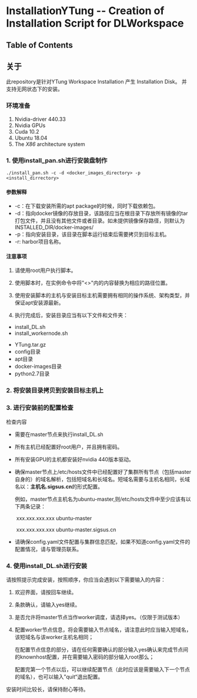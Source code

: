 # InstallationYTung -- Creation of Installation Script for DLWorkspace
## Table of Contents

## 关于

此repository是针对YTung Workspace Installation 产生 Installation Disk。 并支持无网状态下的安装。

### 环境准备

1. Nvidia-driver 440.33
2. Nvidia GPUs
3. Cuda 10.2
4. Ubuntu 18.04
5. The *X86* architecture system

### 1. 使用install_pan.sh进行安装盘制作

```shel
./install_pan.sh -c -d <docker_images_directory> -p <install_dirrectory>
```

#### 参数解释

* -c：在下载安装所需的apt package的时候，同时下载依赖包。
* -d：指向docker镜像的存放目录，该路径应当在根目录下存放所有镜像的tar打包文件，并且没有其他文件或者目录。如未提供镜像保存路径，则默认为INSTALLED_DIR/docker-images/
* -p：指向安装目录，该目录在脚本运行结束后需要拷贝到目标主机。
* -r: harbor项目名称。

#### 注意事项

1. 请使用root用户执行脚本。
2. 使用脚本时，在实例命令中将"<>"内的内容替换为相应的路径位置。

2. 使用安装脚本的主机与安装目标主机需要拥有相同的操作系统、架构类型，并保证apt安装源最新。

3. 执行完成后，安装目录应当有以下文件和文件夹：

* install_DL.sh
* install_workernode.sh

- YTung.tar.gz
- config目录
- apt目录
- docker-images目录
- python2.7目录

### 2. 将安装目录拷贝到安装目标主机上

### 3. 进行安装前的配置检查

检查内容

* 需要在master节点来执行install_DL.sh

* 所有主机已经配置好root用户，并且拥有密码。

* 所有安装GPU的主机都安装好nvidia 440版本驱动。

* 确保master节点上/etc/hosts文件中已经配置好了集群所有节点（包括master自身的）的域名解析，包括短域名和长域名。短域名需要与主机名相同，长域名以：**主机名.sigsus.cn**的形式配置。

  例如，master节点主机名为ubuntu-master,则/etc/hosts文件中至少应该有以下两条记录：

  ​	xxx.xxx.xxx.xxx ubuntu-master

  ​	xxx.xxx.xxx.xxx ubuntu-master.sigsus.cn

* 请确保config.yaml文件配置与集群信息匹配，如果不知道config.yaml文件的配置情况，请与管理员联系。

### 4. 使用install_DL.sh进行安装

请按照提示完成安装，按照顺序，你应当会遇到以下需要输入的内容：

1. 欢迎界面，请按回车继续。

2. 条款确认，请输入yes继续。

3. 是否允许将master节点当作worker调度，请选择yes。（仅限于测试版本）

4. 配置worker节点信息，将会需要输入节点域名，请注意此时应当输入短域名，该短域名与该worker主机名相同；

   在配置节点信息的部分，请在任何需要确认的部分输入yes确认来完成节点间的knownhost配置，并在需要输入密码的部分输入root那么；

   配置完第一个节点以后，可以继续配置节点（此时应该是需要输入下一个节点的域名），也可以输入”quit“退出配置。

安装时间比较长，请保持耐心等待。


